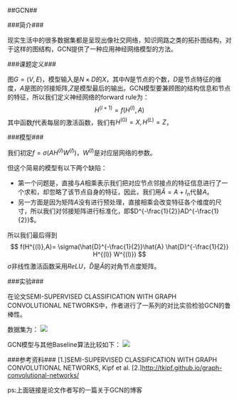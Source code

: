 ##GCN##

###简介###

现实生活中的很多数据集都是呈现出像社交网络，知识网路之类的拓扑图结构，对于这样的图结构，GCN提供了一种应用神经网络模型的方法。

###课题定义###

图$G=(V,E)$，模型输入是$N \times D$的$X$，其中$N$是节点的个数，$D$是节点特征的维度，$A$是图的邻接矩阵,$Z$是模型最后的输出。GCN模型要兼顾图的结构信息和节点的特征，所以我们定义神经网络的forward rule为：
$$
H^{(l+1)}=f(H^{(l)},A)
$$
其中函数$f$代表每层的激活函数，我们有$H^{(0)} = X, H^{(L)} =Z$，

###模型###

我们初定$f = \sigma (AH^{(l)}W^{(l)})$，$W^{(l)}$是对应层网络的参数。

但这个简易的模型有以下两个缺陷：

* 第一个问题是，直接与$A$相乘表示我们把对应节点邻接点的特征信息进行了一个求和，却忽略了该节点自身的特征，因此，我们用$\hat{A} = A + I_n$代替$A$。
* 另一方面是因为矩阵$A$没有进行预处理，直接相乘会改变特征各个维度的尺寸，所以我们对邻接矩阵进行标准化，即$D^{-\frac{1}{2}}AD^{-\frac{1}{2}}$。

所以我们最后得到
$$
f(H^{(l)},A)= \sigma(\hat{D}^{-\frac{1}{2}}\hat{A} \hat{D}^{-\frac{1}{2}} H^{(l)} W^{(l)})
$$
$\sigma$非线性激活函数采用$ReLU$，$\hat{D}$是$\hat{A}$的对角节点度矩阵。

###实验###

在论文$\text{SEMI-SUPERVISED CLASSIFICATION WITH GRAPH CONVOLUTIONAL NETWORKS}$中，作者进行了一系列的对比实验检验GCN的鲁棒性。

数据集为：
![](.\_figs\GCN\dataset.png)

GCN模型与其他Baseline算法比较如下：
![](.\_figs\GCN\result.png)

###参考资料###
[1.]SEMI-SUPERVISED CLASSIFICATION WITH GRAPH CONVOLUTIONAL NETWORKS, Kipf et al.
[2.]http://tkipf.github.io/graph-convolutional-networks/

ps:上面链接是论文作者写的一篇关于GCN的博客
